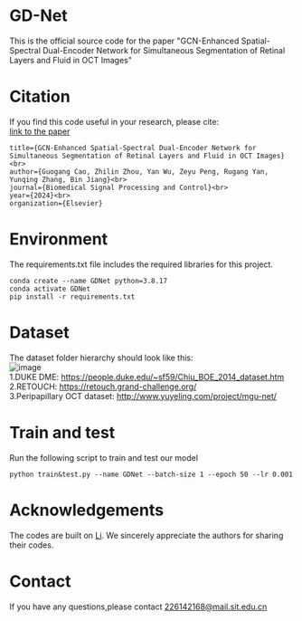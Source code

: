 # GD-Net
This is the official source code for the paper "GCN-Enhanced Spatial-Spectral Dual-Encoder Network for Simultaneous Segmentation of Retinal Layers and Fluid in OCT Images"
# Citation
If you find this code useful in your research, please cite:  
[link to the paper](https://www.sciencedirect.com/science/article/abs/pii/S1746809424007602)
```
title={GCN-Enhanced Spatial-Spectral Dual-Encoder Network for Simultaneous Segmentation of Retinal Layers and Fluid in OCT Images}<br>
author={Guogang Cao, Zhilin Zhou, Yan Wu, Zeyu Peng, Rugang Yan, Yunqing Zhang, Bin Jiang}<br>
journal={Biomedical Signal Processing and Control}<br>
year={2024}<br>
organization={Elsevier}
```
# Environment
The requirements.txt file includes the required libraries for this project.
```
conda create --name GDNet python=3.8.17
conda activate GDNet
pip install -r requirements.txt
```
# Dataset
The dataset folder hierarchy should look like this:  
![image](https://github.com/user-attachments/assets/be037952-e746-420a-a582-4d509ecab4ef)  
1.DUKE DME: https://people.duke.edu/~sf59/Chiu_BOE_2014_dataset.htm  
2.RETOUCH: https://retouch.grand-challenge.org/  
3.Peripapillary OCT dataset: http://www.yuyeling.com/project/mgu-net/  
# Train and test  
Run the following script to train and test our model  
```
python train&test.py --name GDNet --batch-size 1 --epoch 50 --lr 0.001
```
# Acknowledgements
The codes are built on [Li](https://github.com/Jiaxuan-Li/MGU-Net). We sincerely appreciate the authors for sharing their codes.
# Contact
If you have any questions,please contact 226142168@mail.sit.edu.cn



